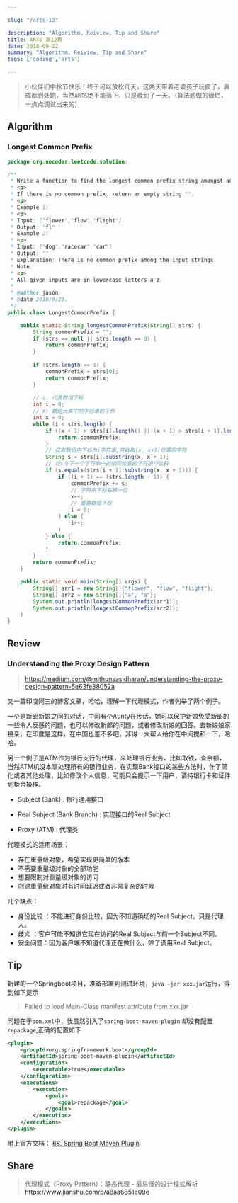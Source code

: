 ```yaml
---

slug: "/arts-12"

description: "Algorithm, Reiview, Tip and Share"
title: ARTS 第12周
date: 2018-09-22
summary: "Algorithm, Reiview, Tip and Share"
tags: ['coding','arts']

---
```


> 小伙伴们中秋节快乐！终于可以放松几天，这两天带着老婆孩子玩疯了，满成都到处跑，当然`ARTS`绝不能落下，只是晚到了一天。（算法题做的很烂，一点点调试出来的）

## Algorithm

### Longest Common Prefix

```java
package org.nocoder.leetcode.solution;

/**
 * Write a function to find the longest common prefix string amongst an array of strings.
 * <p>
 * If there is no common prefix, return an empty string "".
 * <p>
 * Example 1:
 * <p>
 * Input: ["flower","flow","flight"]
 * Output: "fl"
 * Example 2:
 * <p>
 * Input: ["dog","racecar","car"]
 * Output: ""
 * Explanation: There is no common prefix among the input strings.
 * Note:
 * <p>
 * All given inputs are in lowercase letters a-z.
 *
 * @author jason
 * @date 2018/9/23.
 */
public class LongestCommonPrefix {

    public static String longestCommonPrefix(String[] strs) {
        String commonPrefix = "";
        if (strs == null || strs.length == 0) {
            return commonPrefix;
        }
        
        if (strs.length == 1) {
            commonPrefix = strs[0];
            return commonPrefix;
        }
        
        // i: 代表数组下标
        int i = 0;
        // x: 数组元素中的字符串的下标
        int x = 0;
        while (i < strs.length) {
            if ((x + 1) > strs[i].length() || (x + 1) > strs[i + 1].length()) {
                return commonPrefix;
            }
            // 获取数组中下标为i字符串,并截取(x, x+1)位置的字符
            String s = strs[i].substring(x, x + 1);
            // 将s与下一个字符串中的相同位置的字符进行比较
            if (s.equals(strs[i + 1].substring(x, x + 1))) {
                if ((i + 1) == (strs.length - 1)) {
                    commonPrefix += s;
                    // 字符串下标右移一位
                    x++;
                    // 重置数组下标
                    i = 0;
                } else {
                    i++;
                }
            } else {
                return commonPrefix;
            }
        }
        return commonPrefix;
    }

    public static void main(String[] args) {
        String[] arr1 = new String[]{"flower", "flow", "flight"};
        String[] arr2 = new String[]{"a", "a"};
        System.out.println(longestCommonPrefix(arr1));
        System.out.println(longestCommonPrefix(arr2));
    }
}

```

## Review

### Understanding the Proxy Design Pattern

> https://medium.com/@mithunsasidharan/understanding-the-proxy-design-pattern-5e63fe38052a

又一篇印度阿三的博客文章，哈哈，理解一下代理模式，作者列举了两个例子。

一个是新郎新娘之间的对话，中间有个Aunty在传话，她可以保护新娘免受新郎的一些令人反感的问题，也可以修改新郎的问题，或者修改新娘的回答。去新娘娘家接亲，在印度是这样，在中国也差不多吧，非得一大帮人给你在中间搅和一下，哈哈。

另一个例子是ATM作为银行支行的代理，来处理银行业务，比如取钱，查余额，当然ATM机没本事处理所有的银行业务，在实现Bank接口的某些方法时，作了简化或者其他处理，比如修改个人信息，可能只会提示一下用户，请持银行卡和证件到柜台操作。

- Subject (Bank) : 银行通用接口

- Real Subject (Bank Branch) : 实现接口的Real Subject

- Proxy (ATM) : 代理类


代理模式的适用场景：

- 存在重量级对象，希望实现更简单的版本
- 不需要重量级对象的全部功能
- 想要限制对重量级对象的访问
- 创建重量级对象时有时间延迟或者非常复杂的时候

几个缺点：

- 身份比较  ：不能进行身份比较，因为不知道确切的Real Subject，只是代理人。
- 歧义  ：客户可能不知道它现在访问的Real Subject与前一个Subject不同。
- 安全问题：因为客户端不知道代理正在做什么，除了调用Real Subject。


## Tip


新建的一个Springboot项目，准备部署到测试环境，`java -jar xxx.jar`运行，得到如下提示

> Failed to load Main-Class manifest attribute from xxx.jar


问题在于`pom.xml`中，我虽然引入了`spring-boot-maven-plugin` 却没有配置`repackage`,正确的配置如下

```xml
<plugin>
    <groupId>org.springframework.boot</groupId>
    <artifactId>spring-boot-maven-plugin</artifactId>
    <configuration>
        <executable>true</executable>
    </configuration>
    <executions>
        <execution>
            <goals>
                <goal>repackage</goal>
            </goals>
        </execution>
    </executions>
</plugin>
```

附上官方文档：
[68. Spring Boot Maven Plugin](https://docs.spring.io/spring-boot/docs/current/reference/html/build-tool-plugins-maven-plugin.html)

## Share

> 代理模式（Proxy Pattern）：静态代理 - 最易懂的设计模式解析
> https://www.jianshu.com/p/a8aa6851e09e